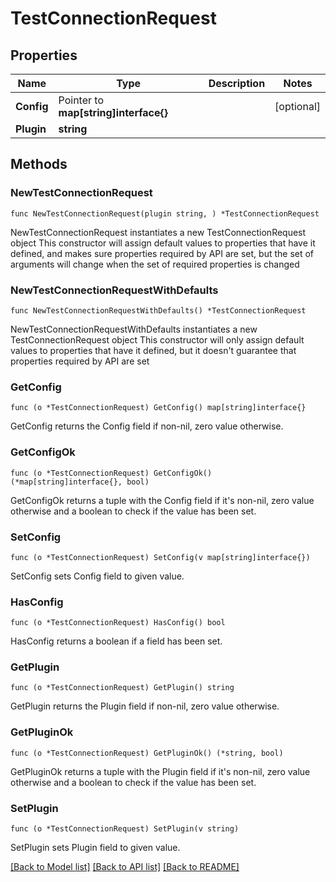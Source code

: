 # TestConnectionRequest

## Properties

Name | Type | Description | Notes
------------ | ------------- | ------------- | -------------
**Config** | Pointer to **map[string]interface{}** |  | [optional] 
**Plugin** | **string** |  | 

## Methods

### NewTestConnectionRequest

`func NewTestConnectionRequest(plugin string, ) *TestConnectionRequest`

NewTestConnectionRequest instantiates a new TestConnectionRequest object
This constructor will assign default values to properties that have it defined,
and makes sure properties required by API are set, but the set of arguments
will change when the set of required properties is changed

### NewTestConnectionRequestWithDefaults

`func NewTestConnectionRequestWithDefaults() *TestConnectionRequest`

NewTestConnectionRequestWithDefaults instantiates a new TestConnectionRequest object
This constructor will only assign default values to properties that have it defined,
but it doesn't guarantee that properties required by API are set

### GetConfig

`func (o *TestConnectionRequest) GetConfig() map[string]interface{}`

GetConfig returns the Config field if non-nil, zero value otherwise.

### GetConfigOk

`func (o *TestConnectionRequest) GetConfigOk() (*map[string]interface{}, bool)`

GetConfigOk returns a tuple with the Config field if it's non-nil, zero value otherwise
and a boolean to check if the value has been set.

### SetConfig

`func (o *TestConnectionRequest) SetConfig(v map[string]interface{})`

SetConfig sets Config field to given value.

### HasConfig

`func (o *TestConnectionRequest) HasConfig() bool`

HasConfig returns a boolean if a field has been set.

### GetPlugin

`func (o *TestConnectionRequest) GetPlugin() string`

GetPlugin returns the Plugin field if non-nil, zero value otherwise.

### GetPluginOk

`func (o *TestConnectionRequest) GetPluginOk() (*string, bool)`

GetPluginOk returns a tuple with the Plugin field if it's non-nil, zero value otherwise
and a boolean to check if the value has been set.

### SetPlugin

`func (o *TestConnectionRequest) SetPlugin(v string)`

SetPlugin sets Plugin field to given value.



[[Back to Model list]](../README.md#documentation-for-models) [[Back to API list]](../README.md#documentation-for-api-endpoints) [[Back to README]](../README.md)


